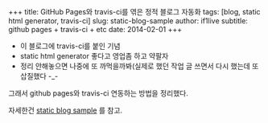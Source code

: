 +++
title: GitHub Pages와 travis-ci를 엮은 정적 블로그 자동화
tags: [blog, static html generator, travis-ci]
slug: static-blog-sample
author: if1live
subtitle: github pages + travis-ci + etc
date: 2014-02-01
+++

* 이 블로그에 travis-ci를 붙인 기념
* static html generator 좋다고 영업좀 하고 약팔자
* 정리 안해놓으면 나중에 또 까먹을까봐(실제로 했던 작업 글 쓰면서 다시 했는데 또 삽질했다 -_-

그래서 github pages와 travis-ci 연동하는 방법을 정리했다.

자세한건 [static blog sample](http://static-blog-sample.libsora.so) 를 참고.

